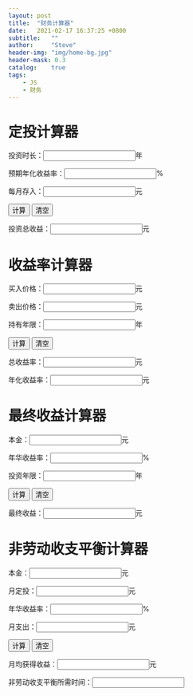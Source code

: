 ```yaml
---
layout: post
title:  "财务计算器"
date:   2021-02-17 16:37:25 +0800
subtitle:   ""
author:     "Steve"
header-img: "img/home-bg.jpg"
header-mask: 0.3
catalog:    true
tags:
    - JS
    - 财务
---
```


<h1>定投计算器</h1>
<p>投资时长：<input type="text" id="DCA_Time"/>年</p>
<p>预期年化收益率：<input type="text" id="DCA_incomeRate"/>%</p>
<p>每月存入：<input type="text" id="DCA_pay"/>元</p>
<input type="button" value="计算" onclick="DCA_calc(1)">
<input type="button" value="清空" onclick="DCA_calc(2)">
<p>投资总收益：<input type="text" id="DCA_income"/>元</p>

<script type="text/javascript">
// 定投
function DCA_calc(x){
    if(x==1){
        var money = document.getElementById("DCA_pay").value; // 每月存入
        var per = document.getElementById("DCA_incomeRate").value; // 年化收益率
        var year = document.getElementById("DCA_Time").value; // 投资时长
        money = parseFloat(money);
        monthPer = Math.pow(1 + per / 100, 1 / 12) - 1;
        month = year * 12;
        // 投资总收益
        const DCA_income = money * (1 + monthPer) * (Math.pow(1 + monthPer, month) - 1) / monthPer
        document.getElementById("DCA_income").value = DCA_income.toFixed(2);
    }else if(x==2){
        document.getElementById("DCA_pay").value = "";
        document.getElementById("DCA_incomeRate").value = "";
        document.getElementById("DCA_Time").value = "";
        document.getElementById("DCA_income").value = "";
    }
}
</script>

<h1>收益率计算器</h1>
<p>买入价格：<input type="text" id="mairujia"/>元</p>
<p>卖出价格：<input type="text" id="maichujia"/>元</p>
<p>持有年限：<input type="text" id="chiyounianxian"/>年</p>
<input type="button" value="计算" onclick="jisuanTwo(1)">
<input type="button" value="清空" onclick="jisuanTwo(2)">
<p>总收益率：<input type="text" id="zongshouyilv"/>元</p>
<p>年化收益率：<input type="text" id="nianhuashouyilv"/>元</p>

<script type="text/javascript">
// 计算收益率
function jisuanTwo(x){
    if(x==1){
        var mairujiaNum = document.getElementById("mairujia").value;
        var maichujiaNum = document.getElementById("maichujia").value;
        var chiyounianxianNum  = document.getElementById("chiyounianxian").value;

        console.log(mairujiaNum);
        console.log(maichujiaNum);
        console.log(chiyounianxianNum);
        // 这里是总收益率，后面是%，所以要*100；
        var zongshouyilv = (maichujiaNum - mairujiaNum)/mairujiaNum * 100;
        console.log(zongshouyilv);
        document.getElementById("zongshouyilv").value = zongshouyilv.toFixed(3);

            var nianhuashouyilv = Math.pow(maichujiaNum/mairujiaNum, 1/chiyounianxianNum)-1;
            console.log(nianhuashouyilv);

        document.getElementById("nianhuashouyilv").value = (nianhuashouyilv*100).toFixed(3);
    }else if(x==2){
        document.getElementById("mairujia").value = "";
        document.getElementById("maichujia").value = "";
        document.getElementById("chiyounianxian").value = "";
        document.getElementById("zongshouyilv").value = "";
        document.getElementById("nianhuashouyilv").value = "";
    }

}
</script>

<h1>最终收益计算器</h1>
<p>本金：<input type="text" id="benjin"/>元</p>
<p>年华收益率：<input type="text" id="shouyilv"/>%</p>
<p>投资年限：<input type="text" id="touzinianxian"/>年</p>
<input type="button" value="计算" onclick="jisuanOne(1)">
<input type="button" value="清空" onclick="jisuanOne(2)">
<p>最终收益：<input type="text" id="zuizhongshouyi"/>元</p>

<script type="text/javascript">
// 计算最终收益
function jisuanOne(x){
    if(x==1){
        var benjinNum = new BigNumber(document.getElementById("benjin").value);
        var shouyilvNum = new BigNumber(document.getElementById("shouyilv").value);
        var touzinianxianNum = new BigNumber(document.getElementById("touzinianxian").value);
        var shouyiNum = new BigNumber(1+shouyilvNum/100);
        var zuizhongshouyi = benjinNum.multipliedBy(shouyiNum.pow(touzinianxianNum)).valueOf();
        console.log(zuizhongshouyi);
        if(String(zuizhongshouyi).indexOf(".")==-1){
            document.getElementById("zuizhongshouyi").value =zuizhongshouyi
            console.log(zuizhongshouyi);
        }else{
            var splitArr = String(zuizhongshouyi).split('.');
            document.getElementById("zuizhongshouyi").value =splitArr[0]+'.'+splitArr[1].substr(0,3);
            console.log(zuizhongshouyi);
        }
    }else if(x==2){
        document.getElementById("benjin").value = "";
        document.getElementById("shouyilv").value = "";
        document.getElementById("touzinianxian").value = "";
        document.getElementById("zuizhongshouyi").value = "";
    }

}
</script>


<h1>非劳动收支平衡计算器</h1>
<p>本金：<input type="text" class="benjin"/>元</p>
<p>月定投：<input type="text" class="dingtoujine"/>元</p>
<p>年华收益率：<input type="text" class="nianhuashouyi"/>%</p>
<p>月支出：<input type="text" class="yuezhichu"/>元</p>
<input type="button" value="计算" onclick="jisuanFour(1)">
<input type="button" value="清空" onclick="jisuanFour(2)">
<p>月均获得收益：<input type="text" class="yueshouyi"/>元</p>
<p>非劳动收支平衡所需时间：<input type="text" class="time"/></p>

<script type="text/javascript">
// 非劳动收支平衡
function jisuanFour(x){
    if(x==1){
        var benjin = $(".benjin").val();
        var dingtoujine = $(".dingtoujine").val();
        var nianhuashouyi = $(".nianhuashouyi").val();
        var yuezhichu = $(".yuezhichu").val();

        var monthYield = Math.pow(1 + nianhuashouyi / 100, 1 / 12) - 1;
        var month = 0
        var income = 0
        do{
            month++
            var gain = (dingtoujine * (1 + monthYield) * (Math.pow(1 + monthYield, month) - 1)) / monthYield
            var earning = benjin * Math.pow(1 + monthYield, month)
            income = (gain + earning) * monthYield
        }while(yuezhichu > income)
        $(".yueshouyi").val(income.toFixed(2));
        $(".time").val(Math.floor(month / 12)+'年'+month % 12+'个月');
    }else if(x==2){
        document.getElementsByClassName("benjin")[0].value = "";
        document.getElementsByClassName("dingtoujine")[0].value = "";
        document.getElementsByClassName("nianhuashouyi")[0].value = "";
        document.getElementsByClassName("yuezhichu")[0].value = "";
    }

}
</script>